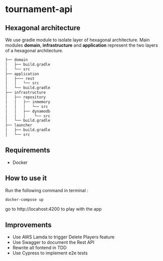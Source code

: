 tournament-api
==================

## Hexagonal architecture

We use gradle module to isolate layer of hexagonal architecture. Main modules **domain**, **infrastructure** and **application** represent the two layers of a hexagonal architecture.

```bash
├── domain
│   ├── build.gradle
│   └── src
├── application
│   ├─── rest
│   │   └── src
│   └── build.gradle
├── infrastructure
│   ├── repository
│   │   ├── inmemory
│   │   │   └── src
│   │   ├── dynamodb
│   │   │    └── src
│   └── build.gradle
├── launcher
│   ├── build.gradle
│   └── src
```

## Requirements

* Docker

## How to use it
Run the following command in terminal :
```bash
docker-compose up
```
go to http://locahost:4200 to play with the app

Improvements
------------
* Use AWS Lamda to trigger Delete Players feature
* Use Swagger to document the Rest API
* Rewrite all fontend in TDD
* Use Cypress to implement e2e tests
